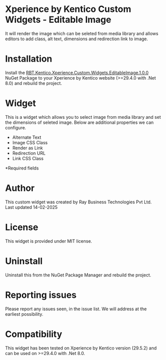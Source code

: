 #  Xperience by Kentico Custom Widgets - Editable Image

It will render the image which can be seleted from media library and allows editors to add class, alt text, dimensions and redirection link to image.

# Installation

Install the [RBT.Kentico.Xperience.Custom.Widgets.EditableImage.1.0.0](https://www.nuget.org/packages/RBT.Kentico.Xperience.Custom.Widgets.EditableIamge) NuGet Package to your Xperience by Kentico website (>=29.4.0 with .Net 8.0) and rebuild the project.

# Widget

This is a widget which allows you to select image from media library and set the dimensions of seleted image. Below are additional properties we can configure.

- Alternate Text
- Image CSS Class
- Render as Link
- Redirection URL
- Link CSS Class

*Required fields

# Author

This custom widget was created by Ray Business Technologies Pvt Ltd.
Last updated 14-02-2025

# License

This widget is provided under MIT license.

# Uninstall

Uninstall this from the NuGet Package Manager and rebuild the project.

# Reporting issues

Please report any issues seen, in the issue list. We will address at the earliest possibility.

# Compatibility

This widget has been tested on Xperience by Kentico version (29.5.2) and can be used on >=29.4.0 with .Net 8.0. 
